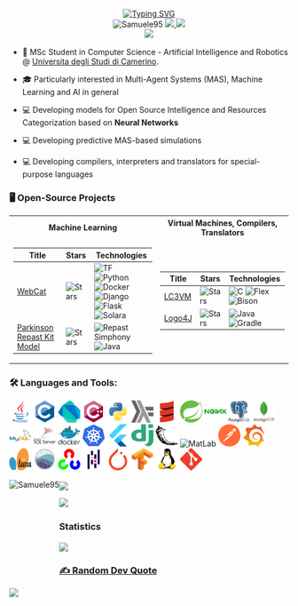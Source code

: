<p align="center">
<a href="https://github.com/Samuele95">
    <img src="https://readme-typing-svg.demolab.com?font=Georgia&size=18&duration=2000&pause=100&multiline=true&width=500&height=110&lines=Samuele95;MSc+Student+%7C+Software+Engineer+%7C+Theoretical CS;AI+%7C+Computer+Vision+%7C+Multi-Agent Systems;Compilers+%7C+Interpreters" alt="Typing SVG" />
</a>
<br/>
<img src="https://komarev.com/ghpvc/?username=Samuele95&label=Profile%20views&color=0e75b6&style=flat" alt="Samuele95" /> 
<a href="mailto:smlstr095@gmail.com">
    <img src="https://img.shields.io/badge/-Email-red?style=flat-square&logo=gmail&logoColor=white">
</a> 
<a href="https://github.com/Samuele95" target="_blank">
  <img src="https://img.shields.io/badge/GitHub-100000?style=for-the-badge&logo=github&logoColor=white" target="_blank">
</a>
<br/> 

<!-- <a href="https://github.com/Samuele95">
    <img src="https://github-readme-stats.vercel.app/api?username=Samuele95&show_icons=true&count_private=true&show_icons=true&hide_border=true&hide_title=true&card_width=300px&hide_rank=true&bg_color=00000000&theme=dracula">
</a> -->

<a href="https://github.com/Samuele95">
    <img src="https://github-stats-alpha.vercel.app/api?username=Samuele95&cc=22272e&tc=37BCF6&ic=fff&bc=0000">
</a>

</p>

* 📖 MSc Student in Computer Science - Artificial Intelligence and Robotics @ [Universita degli Studi di Camerino](https://computerscience.unicam.it/laurea-magistrale-computer-science). 

* 🎓 Particularly interested in Multi-Agent Systems (MAS), Machine Learning and AI in general

* 💻 Developing models for Open Source Intelligence and Resources Categorization based on **Neural Networks**

* 💻 Developing predictive MAS-based simulations

* 💻 Developing compilers, interpreters and translators for special-purpose languages

### 🖥️ Open-Source Projects
<table>
<tr><th>Machine Learning </th><th>Virtual Machines, Compilers, Translators</th></tr>
<tr><td>
  
|Title | Stars | Technologies|
|--|--|--|
| [WebCat](https://github.com/Samuele95/WebCat) | <img alt="Stars" src="https://img.shields.io/github/stars/Samuele95/WebCat?style=flat-square&labelColor=black"/> | ![TF](https://img.shields.io/badge/TF-black?style=flat-square&logo=tensorflow) ![Python](https://img.shields.io/badge/Python-black?style=flat-square&logo=python) ![Docker](https://img.shields.io/badge/Docker-black?style=flat-square&logo=docker) <br> ![Django](https://img.shields.io/badge/Django-black?style=flat-square&logo=django) ![Flask](https://img.shields.io/badge/Flask-black?style=flat-square&logo=flask) ![Solara](https://img.shields.io/badge/Solara-black?style=flat-square&logo=solara)|
| [Parkinson Repast Kit Model](https://github.com/Samuele95/parkinson-repast-kit) | <img alt="Stars" src="https://img.shields.io/github/stars/Samuele95/parkinson-repast-kit?style=flat-square&labelColor=black"/> | ![Repast Simphony](https://img.shields.io/badge/RepastSimphony-black?style=flat-square) ![Java](https://img.shields.io/badge/Java-black?style=flat-square&logo=java)| 


</td><td>

|Title | Stars | Technologies|
|--|--|--|
| [LC3VM](https://github.com/Samuele95/LC3VM) | <img alt="Stars" src="https://img.shields.io/github/stars/Samuele95/LC3VM?style=flat-square&labelColor=black"/> | ![C](https://img.shields.io/badge/C-black?style=flat-square&logo=c) ![Flex](https://img.shields.io/badge/Flex-black?style=flat-square&logo=gnu) <br> ![Bison](https://img.shields.io/badge/Bison-black?style=flat-square&logo=gnu) |
| [Logo4J](https://github.com/Samuele95/Logo4J) | <img alt="Stars" src="https://img.shields.io/github/stars/Samuele95/Logo4j?style=flat-square&labelColor=black"/> | ![Java](https://img.shields.io/badge/Java-black?style=flat-square&logo=java) ![Gradle](https://img.shields.io/badge/Gradle-black?style=flat-square&logo=gradle) |

</td></tr> </table>

</td></tr> </table>

</div><h3 align="left">🛠️ Languages and Tools:</h3>
<p align="left">
<img src="https://raw.githubusercontent.com/teamedwardforever/Readme-Generator/71f25dd8b98329b168142a6b782a107b75eab178/svg/Skills/Languages/java-original.svg" alt="Java" width="40" height="40"/>
<img src="https://raw.githubusercontent.com/teamedwardforever/Readme-Generator/71f25dd8b98329b168142a6b782a107b75eab178/svg/Skills/Languages/c-original.svg" alt="C" width="40" height="40"/>
<img src="https://raw.githubusercontent.com/teamedwardforever/Readme-Generator/71f25dd8b98329b168142a6b782a107b75eab178/svg/Skills/Mobile/dartlang-icon.svg" alt="Dart" width="40" height="40"/>
<img src="https://raw.githubusercontent.com/teamedwardforever/Readme-Generator/71f25dd8b98329b168142a6b782a107b75eab178/svg/Skills/Languages/cplusplus-original.svg" alt="CPP" width="40" height="40"/>
<img src="https://raw.githubusercontent.com/teamedwardforever/Readme-Generator/71f25dd8b98329b168142a6b782a107b75eab178/svg/Skills/Languages/python-original.svg" alt="Python" width="40" height="40"/>
<img src="https://raw.githubusercontent.com/teamedwardforever/Readme-Generator/71f25dd8b98329b168142a6b782a107b75eab178/svg/Skills/Languages/Haskell-Logo.svg" alt="Haskell" width="40" height="40"/>
<img src="https://raw.githubusercontent.com/teamedwardforever/Readme-Generator/71f25dd8b98329b168142a6b782a107b75eab178/svg/Skills/Languages/scala-original.svg" alt="Scala" width="40" height="40"/>
<img src="https://raw.githubusercontent.com/teamedwardforever/Readme-Generator/71f25dd8b98329b168142a6b782a107b75eab178/svg/Skills/Backend/springio-icon.svg" alt="Spring" width="40" height="40"/>
<img src="https://raw.githubusercontent.com/teamedwardforever/Readme-Generator/71f25dd8b98329b168142a6b782a107b75eab178/svg/Skills/Backend/nginx-original.svg" alt="Nginx" width="40" height="40"/>
<img src="https://raw.githubusercontent.com/teamedwardforever/Readme-Generator/71f25dd8b98329b168142a6b782a107b75eab178/svg/Skills/Database/postgresql-original-wordmark.svg" alt="Postgresql" width="40" height="40"/>
<img src="https://raw.githubusercontent.com/teamedwardforever/Readme-Generator/71f25dd8b98329b168142a6b782a107b75eab178/svg/Skills/Database/mongodb-original-wordmark.svg" alt="Mongodb" width="40" height="40"/>
<img src="https://raw.githubusercontent.com/teamedwardforever/Readme-Generator/71f25dd8b98329b168142a6b782a107b75eab178/svg/Skills/Database/mysql-original-wordmark.svg" alt="Mysql" width="40" height="40"/>
<img src="https://raw.githubusercontent.com/teamedwardforever/Readme-Generator/71f25dd8b98329b168142a6b782a107b75eab178/svg/Skills/Database/microsoft-sql-server-logo.svg" alt="Microsoft Sql Server" width="40" height="40"/>
<img src="https://raw.githubusercontent.com/teamedwardforever/Readme-Generator/71f25dd8b98329b168142a6b782a107b75eab178/svg/Skills/Devops/docker-original-wordmark.svg" alt="Docker" width="40" height="40"/>
<img src="https://raw.githubusercontent.com/teamedwardforever/Readme-Generator/71f25dd8b98329b168142a6b782a107b75eab178/svg/Skills/Devops/kubernetes-icon.svg" alt="Kubernetes" width="40" height="40"/>
<img src="https://raw.githubusercontent.com/teamedwardforever/Readme-Generator/71f25dd8b98329b168142a6b782a107b75eab178/svg/Skills/Mobile/flutterio-icon.svg" alt="Flutter" width="40" height="40"/>
<img src="https://raw.githubusercontent.com/teamedwardforever/Readme-Generator/71f25dd8b98329b168142a6b782a107b75eab178/svg/Skills/Framework/django.svg" alt="Django" width="40" height="40"/>
<img src="https://raw.githubusercontent.com/teamedwardforever/Readme-Generator/71f25dd8b98329b168142a6b782a107b75eab178/svg/Skills/Framework/pocoo_flask-icon.svg" alt="Flask" width="40" height="40"/>
<img src="https://dl.dropboxusercontent.com/s/6e7hk06wzjp3j52/Matlab_Logo.png" alt="MatLab" width="40" height="40"/>
<img src="https://raw.githubusercontent.com/teamedwardforever/Readme-Generator/71f25dd8b98329b168142a6b782a107b75eab178/svg/Skills/Software/getpostman-icon.svg" alt="Postman" width="40" height="40"/>
<img src="https://raw.githubusercontent.com/teamedwardforever/Readme-Generator/71f25dd8b98329b168142a6b782a107b75eab178/svg/Skills/Visualization/grafana-icon.svg" alt="Grafana" width="40" height="40"/>
<img src="https://raw.githubusercontent.com/teamedwardforever/Readme-Generator/71f25dd8b98329b168142a6b782a107b75eab178/svg/Skills/ML/Scikit_learn_logo_small.svg" alt="Scikit" width="40" height="40"/>
<img src="https://raw.githubusercontent.com/teamedwardforever/Readme-Generator/71f25dd8b98329b168142a6b782a107b75eab178/svg/Skills/ML/logo-mark-lightbg.svg" alt="SeaBorn" width="40" height="40"/>
<img src="https://raw.githubusercontent.com/teamedwardforever/Readme-Generator/71f25dd8b98329b168142a6b782a107b75eab178/svg/Skills/ML/opencv-icon.svg" alt="Opencv" width="40" height="40"/>
<img src="https://raw.githubusercontent.com/teamedwardforever/Readme-Generator/71f25dd8b98329b168142a6b782a107b75eab178/svg/Skills/ML/pandas-original.svg" alt="Pandas" width="40" height="40"/>
<img src="https://raw.githubusercontent.com/teamedwardforever/Readme-Generator/71f25dd8b98329b168142a6b782a107b75eab178/svg/Skills/ML/pytorch-icon.svg" alt="Pytorch" width="40" height="40"/>
<img src="https://raw.githubusercontent.com/teamedwardforever/Readme-Generator/71f25dd8b98329b168142a6b782a107b75eab178/svg/Skills/ML/tensorflow-icon.svg" alt="Tensorflow" width="40" height="40"/>
<img src="https://raw.githubusercontent.com/teamedwardforever/Readme-Generator/71f25dd8b98329b168142a6b782a107b75eab178/svg/Skills/Other/linux-original.svg" alt="Linux" width="40" height="40"/>
<img src="https://raw.githubusercontent.com/teamedwardforever/Readme-Generator/71f25dd8b98329b168142a6b782a107b75eab178/svg/Skills/Other/git-scm-icon.svg" alt="Git" width="40" height="40"/>
</p>

<p align="left">
<img align="left" height="180em" src="https://github-readme-stats.vercel.app/api/top-langs/?username=Samuele95&layout=compact&theme=default" alt=Samuele95 />
<img align="center" src="http://github-profile-summary-cards.vercel.app/api/cards/repos-per-language?username=Samuele95&theme=2077" height="180em" />
</p>

<img src="https://user-images.githubusercontent.com/73097560/115834477-dbab4500-a447-11eb-908a-139a6edaec5c.gif"><h3 align="left">Statistics</h3>
<div align="left">
<a href="https://github.com/Samuele95">
<img align="center" src="http://github-profile-summary-cards.vercel.app/api/cards/profile-details?username=Samuele95&theme=2077" height="180em" />
</div>

### ✍️ Random Dev Quote
![](https://quotes-github-readme.vercel.app/api?type=horizontal&theme=tokyonight)
